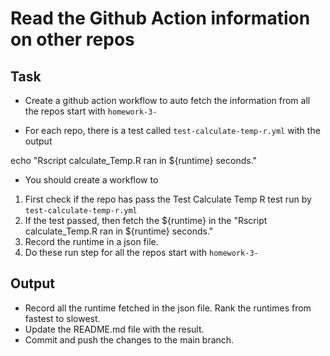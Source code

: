 # Read the Github Action information on other repos

## Task

- Create a github action workflow to auto fetch the information from all the repos start with `homework-3-`

- For each repo, there is a test called `test-calculate-temp-r.yml` with the output 

echo "Rscript calculate_Temp.R ran in ${runtime} seconds."

- You should create a workflow to 

1. First check if the repo has pass the Test Calculate Temp R test run by `test-calculate-temp-r.yml`
2. If the test passed, then fetch the ${runtime} in the "Rscript calculate_Temp.R ran in ${runtime} seconds."
3. Record the runtime in a json file.
4. Do these run step for all the repos start with `homework-3-`

## Output

- Record all the runtime fetched in the json file. Rank the runtimes from fastest to slowest.
- Update the README.md file with the result.
- Commit and push the changes to the main branch.